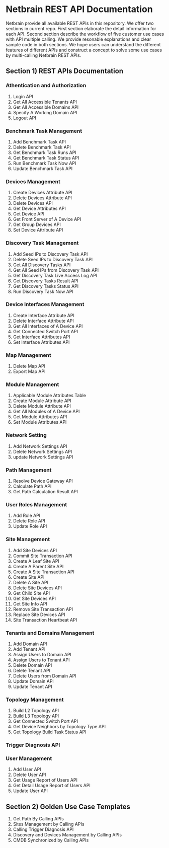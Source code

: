 
# Netbrain REST API Documentation
Netbrain provide all available REST APIs in this repository. We offer two sections in current repo. First section elaborate the detail information for each API. Second section describe the workflow of five customer use cases with API multiple calling. We provide resonable explanations and clear sample code in both sections. We hope users can understand the different features of different APIs and construct a concept to solve some use cases by multi-calling Netbrain REST APIs.  

## Section 1) REST APIs Documentation

### Athentication and Authorization
1) Login API<br>
2) Get All Accessible Tenants API<br>
3) Get All Accessible Domains API<br>
4) Specify A Working Domain API<br>
5) Logout API

### Benchmark Task Management 
1) Add Benchmark Task API<br>
2) Delete Benchmark Task API<br>
3) Get Benchmark Task Runs API<br>
4) Get Benchmark Task Status API<br>
5) Run Benchmark Task Now API<br>
6) Update Benchmark Task API

### Devices Management 
1) Create Devices Attribute API<br>
2) Delete Devices Attribute API<br>
3) Delete Devices API<br>
4) Get Device Attributes API<br>
5) Get Device API<br>
6) Get Front Server of A Device API<br>
7) Get Group Devices API<br>
8) Set Device Attribute API<br>

### Discovery Task Management 
1) Add Seed IPs to Discovery Task API<br>
2) Delete Seed IPs to Discovery Task API<br>
3) Get All Discovery Tasks API<br>
4) Get All Seed IPs from Discovery Task API<br>
5) Get Discovery Task Live Access Log API<br>
6) Get Discovery Tasks Result API<br>
7) Get Discovery Tasks Status API<br>
8) Run Discovery Task Now API

### Device Interfaces Management 
1) Create Interface Attribute API<br>
2) Delete Interface Attribute API<br>
3) Get All Interfaces of A Device API<br>
4) Get Connected Switch Port API<br>
5) Get Interface Attributes API <br>
6) Set Interface Attributes API 

### Map Management 
1) Delete Map API<br>
2) Export Map API

### Module Management  
1) Applicable Module Attributes Table<br>
2) Create Module Attribute API<br>
3) Delete Module Attribute API<br>
4) Get All Modules of A Device API<br>
5) Get Module Attributes API<br>
6) Set Module Attributes API

### Network Setting 
1) Add Network Settings API<br>
2) Delete Network Settings API<br>
3) update Network Settings API

### Path Management 
1) Resolve Device Gateway API<br>
2) Calculate Path API<br>
3) Get Path Calculation Result API

### User Roles Management 
1) Add Role API<br>
2) Delete Role API<br>
3) Update Role API

### Site Management 
1) Add Site Devices API<br>
2) Commit Site Transaction API<br>
3) Create A Leaf Site API<br>
4) Create A Parent Site API<br>
5) Create A Site Transaction API<br>
6) Create Site API<br>
7) Delete A Site API<br>
8) Delete Site Devices API<br>
9) Get Child Site API<br>
10) Get Site Devices API<br>
11) Get Site Info API<br>
12) Remove Site Transaction API<br>
13) Replace Site Devices API<br>
14) Site Transaction Heartbeat API

### Tenants and Domains Management 
1) Add Domain API<br>
2) Add Tenant API<br>
3) Assign Users to Domain API<br>
4) Assign Users to Tenant API<br>
5) Delete Domain API<br>
6) Delete Tenant API<br>
7) Delete Users from Domain API<br>
8) Update Domain API<br>
9) Update Tenant API

### Topology Management
1) Build L2 Topology API<br>
2) Build L3 Topology API<br>
3) Get Connected Switch Port API<br>
4) Get Device Neighbors by Topology Type API<br>
5) Get Topology Build Task Status API

### Trigger Diagnosis API

### User Management 
1) Add User API<br>
2) Delete User API<br>
3) Get Usage Report of Users API<br>
4) Get Detail Usage Report of Users API<br>
5) Update User API 


## Section 2) Golden Use Case Templates
1) Get Path By Calling APIs<br>
2) Sites Management by Calling APIs<br>
3) Calling Trigger Diagnosis API<br>
4) Discovery and Devices Management by Calling APIs<br>
5) CMDB Synchronized by Calling APIs


```python

```

